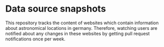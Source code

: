 # Data source snapshots
This repository tracks the content of websites which contain information about astronomical
locations in germany. Therefore, watching users are notified about any changes in these websites by
getting pull request notifications once per week.
